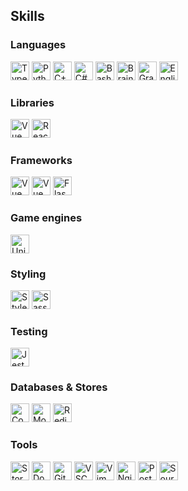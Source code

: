## Skills

### Languages

<a href="https://www.typescriptlang.org"><img src="https://api.iconify.design/mdi:language-typescript.svg?color=%23ffffff" alt="Typescript Icon" width="30" height="30"/></a>
<a href="https://www.python.org"><img src="https://api.iconify.design/mdi:language-python.svg?color=%23ffffff" alt="Python Icon" width="30" height="30"/></a>
<a href="https://cplusplus.com"><img src="https://api.iconify.design/simple-icons:cplusplus.svg?color=%23ffffff" alt="C++ Icon" width="30" height="30"/></a>
<a href="https://en.wikipedia.org/wiki/C_Sharp_(programming_language)"><img src="https://api.iconify.design/devicon-plain:csharp.svg?color=%23ffffff" alt="C# Icon" width="30" height="30"/></a>
<a href="https://git.savannah.gnu.org/cgit/bash.git"><img src="https://api.iconify.design/mdi:bash.svg?color=%23ffffff" alt="Bash Icon" width="30" height="30"/></a>
<a href="http://brainfuck.org/brainfuck.html"><img src="https://api.iconify.design/material-symbols:skull-outline.svg?color=%23ffffff" alt="Brainfuck Icon" width="30" height="30"/></a>
<a href="https://graphql.org"><img src="https://api.iconify.design/simple-icons:graphql.svg?color=%23ffffff" alt="Graphql Icon" width="30" height="30"/></a>
<a href="https://en.wikipedia.org/wiki/English_language"><img src="https://api.iconify.design/icon-park-outline:english.svg?color=%23ffffff" alt="English Icon" width="30" height="30"/></a>

### Libraries

<a href="https://vuejs.org"><img src="https://api.iconify.design/mdi:vuejs.svg?color=%23ffffff" alt="Vue Icon" width="30" height="30"/></a>
<a href="https://reactjs.org"><img src="https://api.iconify.design/mdi:react.svg?color=%23ffffff" alt="React Icon" width="30" height="30"/></a>

### Frameworks

<a href="https://nextjs.org"><img src="https://api.iconify.design/tabler:brand-nextjs.svg?color=%23ffffff" alt="Vue Icon" width="30" height="30"/></a>
<a href="https://nuxt.com"><img src="https://api.iconify.design/tabler:brand-nuxt.svg?color=%23ffffff" alt="Vue Icon" width="30" height="30"/></a>
<a href="https://flask.palletsprojects.com"></a><img src="https://api.iconify.design/bxl:flask.svg?color=%23ffffff" alt="Flask Icon" width="30" height="30"/></a>

### Game engines

<a href="https://reactjs.org"><img src="https://api.iconify.design/tabler:brand-unity.svg?color=%23ffffff" alt="Unity Icon" width="30" height="30"/></a>

### Styling

<a href="https://styled-components.com"><img src="https://api.iconify.design/file-icons:styledcomponents.svg?color=%23ffffff" alt="Styled-Component Icon" width="30" height="30"/></a>
<a href="https://sass-lang.com"><img src="https://api.iconify.design/mdi:sass.svg?color=%23ffffff" alt="Sass Icon" width="30" height="30"/></a>

### Testing

<a href="https://jestjs.io"><img src="https://api.iconify.design/simple-icons:jest.svg?color=%23ffffff" alt="Jest Icon" width="30" height="30"/></a>

### Databases & Stores

<a href="https://www.cockroachlabs.com"><img src="https://api.iconify.design/simple-icons:cockroachlabs.svg?color=%23ffffff" alt="CockroachDB Icon" width="30" height="30"/></a>
<a href="https://www.mongodb.com"><img src="https://api.iconify.design/teenyicons:mongodb-outline.svg?color=%23ffffff" alt="MongoDB Icon" width="30" height="30"/></a>
<a href="https://www.redis.io"><img src="https://api.iconify.design/simple-icons:redis.svg?color=%23ffffff" alt="Redis Icon" width="30" height="30"/></a>

### Tools

<a href="https://storybook.js.org"><img src="https://api.iconify.design/tabler:brand-storybook.svg?color=%23ffffff" alt="Storybook Icon" width="30" height="30"/></a>
<a href="https://www.docker.com"><img src="https://api.iconify.design/simple-icons:docker.svg?color=%23ffffff" alt="Docker Icon" width="30" height="30"/></a>
<a href="https://github.com/features/copilot"><img src="https://api.iconify.design/tabler:brand-github-copilot.svg?color=%23ffffff" alt="Github Copilot Icon" width="30" height="30"/></a>
<a href="https://code.visualstudio.com"><img src="https://api.iconify.design/akar-icons:vscode-fill.svg?color=%23ffffff" alt="VSCode Icon" width="30" height="30"/></a>
<a href="https://www.vim.org"><img src="https://api.iconify.design/teenyicons:vim-outline.svg?color=%23ffffff" alt="Vim Icon" width="30" height="30"/></a>
<a href="https://www.nginx.com"><img src="https://api.iconify.design/cib:nginx.svg?color=%23ffffff" alt="Nginx Icon" width="30" height="30"/></a>
<a href="https://www.postman.com"><img src="https://api.iconify.design/simple-icons:postman.svg?color=%23ffffff" alt="Postman Icon" width="30" height="30"/></a>
<a href="https://www.sourcetreeapp.com"><img src="https://api.iconify.design/simple-icons:sourcetree.svg?color=%23ffffff" alt="Sourcetree Icon" width="30" height="30"/></a>
